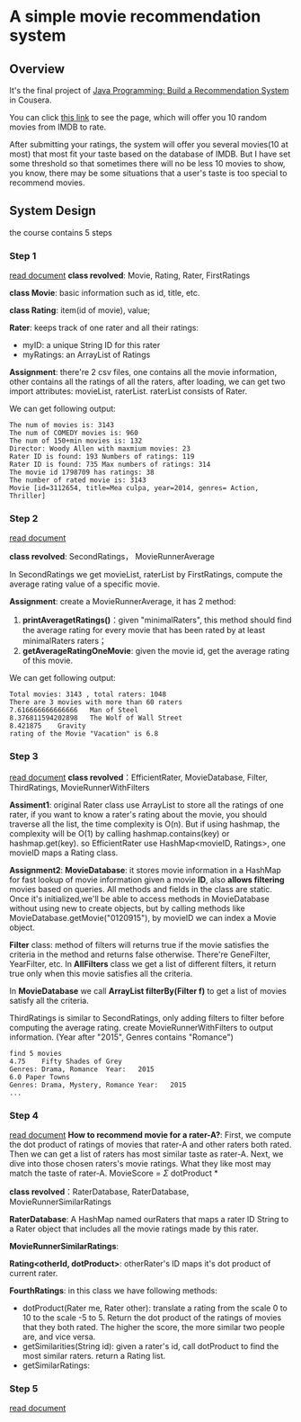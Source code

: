 # A simple movie recommendation system

## Overview
It's the final project of [Java Programming: Build a Recommendation System](https://www.coursera.org/learn/java-programming-recommender/home/welcome) in Cousera.

You can click [this link](https://www.dukelearntoprogram.com//capstone/recommender.php?id=b15dByLiNFfSuv) to see the page, which will offer you 10 random movies from IMDB to rate.

After submitting your ratings, the system will offer you several movies(10 at most) that most fit your taste based on the database of IMDB. But I have set some threshold so that sometimes there will no be less 10 movies to show, you know, there may be some situations that a user's taste is too special to recommend movies.

## System Design
the course contains 5 steps
### Step 1
[read document](https://www.coursera.org/learn/java-programming-recommender/supplement/ILMcl/programming-exercise-step-one)
**class revolved**: Movie, Rating, Rater, FirstRatings

**class Movie**: basic information such as id, title, etc.

**class Rating**: item(id of movie), value;

**Rater**: keeps track of one rater and all their ratings:
- myID: a unique String ID for this rater
- myRatings: an ArrayList of Ratings

**Assignment**:
there're 2 csv files, one contains all the movie information, other contains all the ratings of all the raters, after loading, we can get two import attributes:
movieList, raterList. raterList consists of Rater.

We can get following output:
```
The num of movies is: 3143
The num of COMEDY movies is: 960
The num of 150+min movies is: 132
Director: Woody Allen with maxmium movies: 23
Rater ID is found: 193 Numbers of ratings: 119
Rater ID is found: 735 Max numbers of ratings: 314
The movie id 1798709 has ratings: 38
The number of rated movie is: 3143
Movie [id=3112654, title=Mea culpa, year=2014, genres= Action, Thriller]
```
### Step 2
[read document](https://www.coursera.org/learn/java-programming-recommender/supplement/KTrOQ/programming-exercise-step-two)

**class revolved**: SecondRatings， MovieRunnerAverage

In SecondRatings we get movieList, raterList by FirstRatings, compute the average rating value of a specific movie. 

**Assignment**:
create a MovieRunnerAverage, it has 2 method:
1. **printAveragetRatings()**：given "minimalRaters", this method should find the average rating for every movie that has been rated by at least minimalRaters raters；
2. **getAverageRatingOneMovie**: given the movie id, get the average rating of this movie.

We can get following output:
```
Total movies: 3143 , total raters: 1048
There are 3 movies with more than 60 raters
7.616666666666666	Man of Steel
8.376811594202898	The Wolf of Wall Street
8.421875	Gravity
rating of the Movie "Vacation" is 6.8
```

### Step 3
[read document](https://www.coursera.org/learn/java-programming-recommender/supplement/E9Xy0/programming-exercise-step-three)
**class revolved**：EfficientRater, MovieDatabase, Filter, ThirdRatings, MovieRunnerWithFilters

**Assiment1**:
original Rater class use ArrayList<Ratings> to store all the ratings of one rater, if you want to know a rater's rating about the movie, you should traverse all the list, the time complexity is O(n). But if using hashmap, the complexity will be O(1) by calling hashmap.contains(key) or hashmap.get(key).
so EfficientRater use HashMap<movieID, Ratings>, one movieID maps a Rating class.

**Assignment2**:
**MovieDatabase**: it stores movie information in a HashMap for fast lookup of movie information given a movie **ID**, also **allows filtering** movies based on queries. All methods and fields in the class are static. Once it's initialized,we'll be able to access methods in MovieDatabase without using new to create objects, but by calling methods like MovieDatabase.getMovie("0120915"), by movieID we can index a Movie object.

**Filter** class: method of filters will returns true if the movie satisfies the criteria in the method and returns false otherwise. There're GeneFilter, YearFilter, etc. In **AllFilters** class we get a list of different filters, it return true only when this movie satisfies all the criteria.

In **MovieDatabase** we call **ArrayList<String> filterBy(Filter f)** to get a list of movies satisfy all the criteria.

ThirdRatings is similar to SecondRatings, only adding filters to filter before computing the average rating.
create MovieRunnerWithFilters to output information.
(Year after "2015", Genres contains "Romance")
```
find 5 movies
4.75	Fifty Shades of Grey
Genres:	Drama, Romance	Year:	2015
6.0	Paper Towns
Genres:	Drama, Mystery, Romance	Year:	2015
...
```
### Step 4
[read document](https://www.coursera.org/learn/java-programming-recommender/supplement/433EU/programming-exercise-step-four)
**How to recommend movie for a rater-A?**:
First, we compute the dot product of ratings of movies that rater-A and other raters both rated. Then we can get a list of raters has most similar taste as rater-A. Next, we dive into those chosen raters's movie ratings. What they like most may match the taste of rater-A. 
MovieScore = $\Sigma$ dotProduct * 

**class revolved**：RaterDatabase, RaterDatabase, MovieRunnerSimilarRatings

**RaterDatabase**: A HashMap named ourRaters that maps a rater ID String to a Rater object that includes all the movie ratings made by this rater.

**MovieRunnerSimilarRatings**: 

**Rating<otherId, dotProduct>**: otherRater's ID maps it's dot product of current rater.

**FourthRatings**: in this class we have following methods:
- dotProduct(Rater me, Rater other): translate a rating from the scale 0 to 10 to the scale -5 to 5. Return the dot product of the ratings of movies that they both rated. The higher the score, the more similar two people are, and vice versa.
- getSimilarities(String id): given a rater's id, call dotProduct to find the most similar raters. return a Rating list.
- getSimilarRatings:




### Step 5
[read document]()



